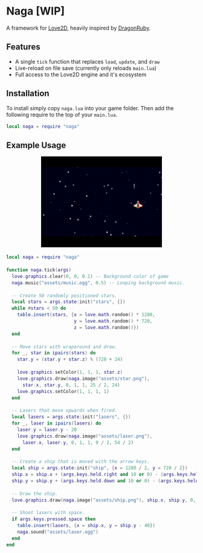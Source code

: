 # Naga [WIP]
A framework for [Love2D](https://love2d.org/), heavily inspired by [DragonRuby](https://dragonruby.org/).

## Features
- A single `tick` function that replaces `load`, `update`, and `draw`
- Live-reload on file save (currently only reloads `main.lua`)
- Full access to the Love2D engine and it's ecosystem

## Installation

To install simply copy `naga.lua` into your game folder. Then add the following require to the top of your `main.lua`.

```lua
local naga = require "naga"
```

## Example Usage

<p align="center">
  <img width="320" height="240" src="demo.gif">
</p>

```lua
local naga = require "naga"

function naga.tick(args)
  love.graphics.clear(0, 0, 0.1) -- Background color of game
  naga.music("assets/music.ogg", 0.5) -- Looping background music.

  -- Create 50 randomly positioned stars.
  local stars = args.state:init("stars", {})
  while #stars < 50 do
    table.insert(stars, {x = love.math.random() * 1280,
                         y = love.math.random() * 720,
                         z = love.math.random()})
  end

  -- Move stars with wraparound and draw.
  for _, star in ipairs(stars) do
    star.y = (star.y + star.z) % (720 + 24)

    love.graphics.setColor(1, 1, 1, star.z)
    love.graphics.draw(naga.image("assets/star.png"),
      star.x, star.y, 0, 1, 1, 25 / 2, 24)
    love.graphics.setColor(1, 1, 1, 1)
  end

  -- Lasers that move upwards when fired.
  local lasers = args.state:init("lasers", {})
  for _, laser in ipairs(lasers) do
    laser.y = laser.y - 20
    love.graphics.draw(naga.image("assets/laser.png"),
      laser.x, laser.y, 0, 1, 1, 9 / 2, 54 / 2)
  end

  -- Create a ship that is moved with the arrow keys.
  local ship = args.state:init("ship", {x = 1280 / 2, y = 720 / 2})
  ship.x = ship.x + (args.keys.held.right and 10 or 0) - (args.keys.held.left and 10 or 0)
  ship.y = ship.y + (args.keys.held.down and 10 or 0) - (args.keys.held.up and 10 or 0)

  -- Draw the ship.
  love.graphics.draw(naga.image("assets/ship.png"), ship.x, ship.y, 0, 1, 1, 99 / 2, 75 / 2)

  -- Shoot lasers with space.
  if args.keys.pressed.space then
    table.insert(lasers, {x = ship.x, y = ship.y - 40})
    naga.sound("assets/laser.ogg")
  end
end
```
